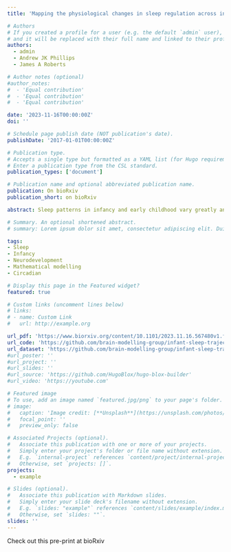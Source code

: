 ```yaml
---
title: 'Mapping the physiological changes in sleep regulation across infancy and young childhood'

# Authors
# If you created a profile for a user (e.g. the default `admin` user), write the username (folder name) here
# and it will be replaced with their full name and linked to their profile.
authors:
  - admin
  - Andrew JK Phillips 
  - James A Roberts

# Author notes (optional)
#author_notes:
#  - 'Equal contribution'
#  - 'Equal contribution'
#  - 'Equal contribution'

date: '2023-11-16T00:00:00Z'
doi: ''

# Schedule page publish date (NOT publication's date).
publishDate: '2017-01-01T00:00:00Z'

# Publication type.
# Accepts a single type but formatted as a YAML list (for Hugo requirements).
# Enter a publication type from the CSL standard.
publication_types: ['document']

# Publication name and optional abbreviated publication name.
publication: On bioRxiv
publication_short: on bioRxiv

abstract: Sleep patterns in infancy and early childhood vary greatly and change rapidly during development. In adults, sleep patterns are regulated by interactions between neuronal populations in the brainstem and hypothalamus, driven by the circadian and sleep homeostatic processes. However, the neurophysiological mechanisms underlying the sleep patterns and their variations across infancy and early childhood are poorly understood. We investigated whether a well-established mathematical model for sleep regulation in adults can model infant sleep characteristics and explain the physiological basis for developmental changes. By fitting longitudinal sleep data spanning 2 to 540 days after birth, we inferred parameter trajectories across age. We found that the developmental changes in sleep patterns are consistent with a faster accumulation and faster clearance of sleep homeostatic pressure in infancy and a weaker circadian rhythm in early infancy. We also find greater sensitivity to phase-delaying effects of light in infancy and early childhood. These findings reveal fundamental mechanisms that regulate sleep in infancy and early childhood. Given the critical role of sleep in healthy neurodevelopment, this framework could be used to pinpoint pathophysiological mechanisms and identify ways to improve sleep quality in early life.

# Summary. An optional shortened abstract.
# summary: Lorem ipsum dolor sit amet, consectetur adipiscing elit. Duis posuere tellus ac convallis placerat. Proin tincidunt magna sed ex sollicitudin condimentum.

tags: 
- Sleep
- Infancy
- Neurodevelopment
- Mathematical modelling
- Circadian

# Display this page in the Featured widget?
featured: true

# Custom links (uncomment lines below)
# links:
# - name: Custom Link
#   url: http://example.org

url_pdf: 'https://www.biorxiv.org/content/10.1101/2023.11.16.567480v1.full'
url_code: 'https://github.com/brain-modelling-group/infant-sleep-trajectory'
url_dataset: 'https://github.com/brain-modelling-group/infant-sleep-trajectory/tree/main/data'
#url_poster: ''
#url_project: ''
#url_slides: ''
#url_source: 'https://github.com/HugoBlox/hugo-blox-builder'
#url_video: 'https://youtube.com'

# Featured image
# To use, add an image named `featured.jpg/png` to your page's folder.
# image:
#   caption: 'Image credit: [**Unsplash**](https://unsplash.com/photos/pLCdAaMFLTE)'
#   focal_point: ''
#   preview_only: false

# Associated Projects (optional).
#   Associate this publication with one or more of your projects.
#   Simply enter your project's folder or file name without extension.
#   E.g. `internal-project` references `content/project/internal-project/index.md`.
#   Otherwise, set `projects: []`.
projects:
  - example

# Slides (optional).
#   Associate this publication with Markdown slides.
#   Simply enter your slide deck's filename without extension.
#   E.g. `slides: "example"` references `content/slides/example/index.md`.
#   Otherwise, set `slides: ""`.
slides: ''
---
```


<!-- {{% callout note %}}
Click the _Cite_ button above to demo the feature to enable visitors to import publication metadata into their reference management software.
{{% /callout %}}

{{% callout note %}}
Create your slides in Markdown - click the _Slides_ button to check out the example.
{{% /callout %}} -->

Check out this pre-print at bioRxiv
<!-- Add the publication's **full text** or **supplementary notes** here. You can use rich formatting such as including [code, math, and images](https://docs.hugoblox.com/content/writing-markdown-latex/). -->
